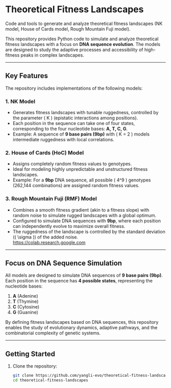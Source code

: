 # **Theoretical Fitness Landscapes**  
Code and tools to generate and analyze theoretical fitness landscapes (NK model, House of Cards model, Rough Mountain Fuji model).  

This repository provides Python code to simulate and analyze theoretical fitness landscapes with a focus on **DNA sequence evolution**. The models are designed to study the adaptive processes and accessibility of high-fitness peaks in complex landscapes.  

---

## **Key Features**  
The repository includes implementations of the following models:  

### **1. NK Model**  
- Generates fitness landscapes with tunable ruggedness, controlled by the parameter \( K \) (epistatic interactions among positions).  
- Each position in the sequence can take one of four states, corresponding to the four nucleotide bases: **A, T, C, G**.  
- Example: A sequence of **9 base pairs (9bp)** with \( K = 2 \) models intermediate ruggedness with local correlations.  

### **2. House of Cards (HoC) Model**  
- Assigns completely random fitness values to genotypes.  
- Ideal for modeling highly unpredictable and unstructured fitness landscapes.  
- Example: For a **9bp** DNA sequence, all possible \( 4^9 \) genotypes (262,144 combinations) are assigned random fitness values.  

### **3. Rough Mountain Fuji (RMF) Model**  
- Combines a smooth fitness gradient (akin to a fitness slope) with random noise to simulate rugged landscapes with a global optimum.  
- Configured to simulate DNA sequences with **9bp**, where each position can independently evolve to maximize overall fitness.  
- The ruggedness of the landscape is controlled by the standard deviation (\( \sigma \)) of the added noise.  
https://colab.research.google.com
---

## **Focus on DNA Sequence Simulation**  
All models are designed to simulate DNA sequences of **9 base pairs (9bp)**.  
Each position in the sequence has **4 possible states**, representing the nucleotide bases:  
1. **A** (Adenine)  
2. **T** (Thymine)  
3. **C** (Cytosine)  
4. **G** (Guanine)  

By defining fitness landscapes based on DNA sequences, this repository enables the study of evolutionary dynamics, adaptive pathways, and the combinatorial complexity of genetic systems.  

---

## **Getting Started**  
1. Clone the repository:  
   ```bash
   git clone https://github.com/yangli-evo/theoretical-fitness-landscapes.git
   cd theoretical-fitness-landscapes
